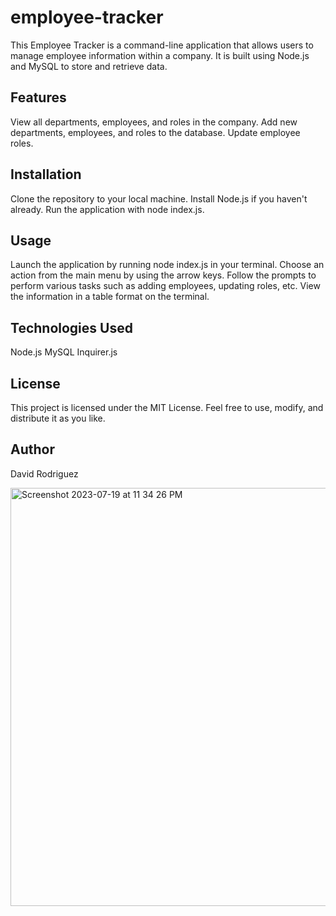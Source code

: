 # employee-tracker

This Employee Tracker is a command-line application that allows users to manage employee information within a company. It is built using Node.js and MySQL to store and retrieve data.

## Features
View all departments, employees, and roles in the company.
Add new departments, employees, and roles to the database.
Update employee roles.


## Installation
Clone the repository to your local machine.
Install Node.js if you haven't already.
Run the application with node index.js.


## Usage
Launch the application by running node index.js in your terminal.
Choose an action from the main menu by using the arrow keys.
Follow the prompts to perform various tasks such as adding employees, updating roles, etc.
View the information in a table format on the terminal.


## Technologies Used
Node.js
MySQL
Inquirer.js


## License
This project is licensed under the MIT License. Feel free to use, modify, and distribute it as you like.

## Author
David Rodriguez

<img width="669" alt="Screenshot 2023-07-19 at 11 34 26 PM" src="https://github.com/Daveerr/employee-tracker/assets/96632776/200dad65-bae0-4805-bfea-cb6dcaf06cc6">





